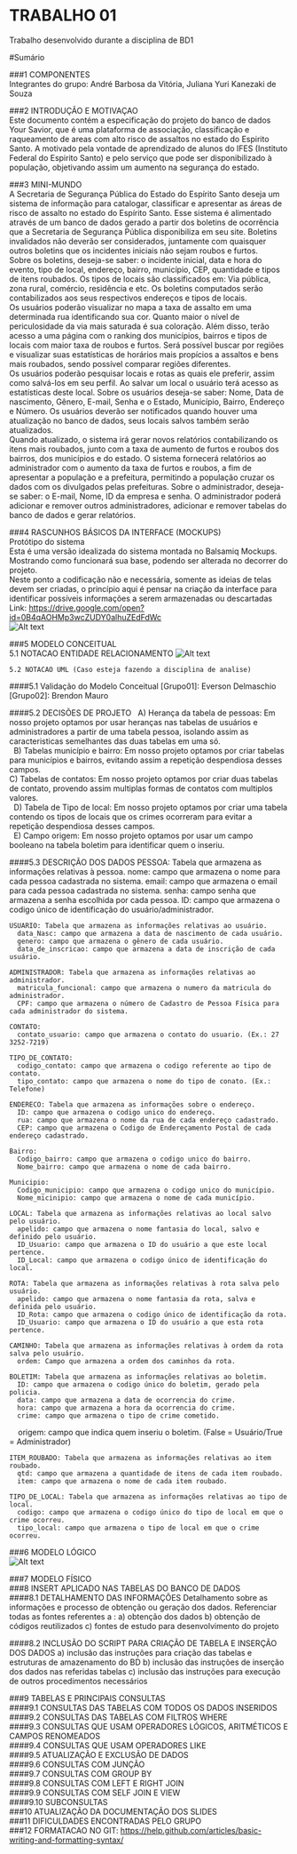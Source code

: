 # TRABALHO 01
Trabalho desenvolvido durante a disciplina de BD1

#Sumário

###1	COMPONENTES<br>
Integrantes do grupo: André Barbosa da Vitória, Juliana Yuri Kanezaki de Souza <br>

###2	INTRODUÇÃO E MOTIVAÇAO<br>
Este documento contém a especificação do projeto do banco de dados Your Savior, que é uma plataforma de associação, classificação e raqueamento de areas com alto risco de assaltos no estado do Espirito Santo. A motivado pela vontade de aprendizado de alunos do IFES (Instituto Federal do Espirito Santo) e pelo serviço que pode ser disponibilizado à população, objetivando assim um aumento na segurança do estado.<br>

###3	MINI-MUNDO<br>
A Secretaria de Segurança Pública do Estado do Espírito Santo deseja um sistema de informação para catalogar, classificar e apresentar as áreas de risco de assalto no estado do Espírito Santo. Esse sistema é alimentado através de um banco de dados gerado a partir dos boletins de ocorrência que a Secretaria de Segurança Pública disponibiliza em seu site. Boletins invalidados não deverão ser considerados, juntamente com quaisquer outros boletins que os incidentes iniciais não sejam roubos e furtos.<br>
Sobre os boletins, deseja-se saber: o incidente inicial, data e hora do evento, tipo de local, endereço, bairro, município, CEP, quantidade e tipos de itens roubados. Os tipos de locais são classificados em: Via pública, zona rural, comércio, residência e etc. Os boletins computados serão contabilizados aos seus respectivos endereços e tipos de locais.<br>
Os usuários poderão visualizar no mapa a taxa de assalto em uma determinada rua identificando sua cor. Quanto maior o nível de periculosidade da via mais saturada é sua coloração. Além disso, terão acesso a uma página com o ranking dos municípios, bairros e tipos de locais com maior taxa de roubos e furtos. Será possível buscar por regiões e visualizar suas estatísticas de horários mais propícios a assaltos e bens mais roubados, sendo possível comparar regiões diferentes.<br>
Os usuários poderão pesquisar locais e rotas as quais ele preferir, assim como salvá-los em seu perfil. Ao salvar um local o usuário terá acesso as estatísticas deste local. Sobre os usuários deseja-se saber: Nome, Data de nascimento, Gênero, E-mail, Senha e o Estado, Município, Bairro, Endereço e Número. Os usuários deverão ser notificados quando houver uma atualização no banco de dados, seus locais salvos também serão atualizados.<br>
Quando atualizado, o sistema irá gerar novos relatórios contabilizando os itens mais roubados, junto com a taxa de aumento de furtos e roubos dos bairros, dos municípios e do estado. O sistema fornecerá relatórios ao administrador com o aumento da taxa de furtos e roubos, a fim de apresentar a população e a prefeitura, permitindo a população cruzar os dados com os divulgados pelas prefeituras. 
Sobre o administrador, deseja-se saber: o E-mail, Nome, ID da empresa e senha. O administrador poderá adicionar e remover outros administradores, adicionar e remover tabelas do banco de dados e gerar relatórios.<br>

###4	RASCUNHOS BÁSICOS DA INTERFACE (MOCKUPS)<br>
Protótipo do sistema<br>
Esta é uma versão idealizada do sistema montada no Balsamiq Mockups. Mostrando como funcionará sua base, podendo ser alterada no decorrer do projeto.<br>
Neste ponto a codificação não e necessária, somente as ideias de telas devem ser criadas, o princípio aqui é pensar na criação da interface para identificar possíveis informações a serem armazenadas ou descartadas <br>
Link: https://drive.google.com/open?id=0B4qAOHMp3wcZUDY0alhuZEdFdWc<br>
![Alt text](https://github.com/AndyVitoria/BD1/blob/master/Prototipo_home.jpeg?raw=true "Prototipo Home")

###5	MODELO CONCEITUAL<br>
    5.1 NOTACAO ENTIDADE RELACIONAMENTO
![Alt text](https://github.com/AndyVitoria/trab01/blob/master/CONCEITUAL.jpg?raw=true "Modelo Conceitual ")
   
    5.2 NOTACAO UML (Caso esteja fazendo a disciplina de analise)

####5.1 Validação do Modelo Conceitual
    [Grupo01]: Everson Delmaschio
    [Grupo02]: Brendon Mauro

####5.2 DECISÕES DE PROJETO
    A) Herança da tabela de pessoas: Em nosso projeto optamos por usar heranças nas tabelas de usuários e administradores a partir de uma tabela pessoa, isolando assim as caracteristicas semelhantes das duas tabelas em uma só.<br>
    B) Tabelas município e bairro: Em nosso projeto optamos por criar tabelas para municípios e bairros, evitando assim a repetição despendiosa desses campos.<br>
    C) Tabelas de contatos: Em nosso projeto optamos por criar duas tabelas de contato, provendo assim multiplas formas de contatos com multiplos valores.<br>
    D) Tabela de Tipo de local: Em nosso projeto optamos por criar uma tabela contendo os tipos de locais que os crimes ocorreram para evitar a repetição despendiosa desses campos.<br>
    E) Campo origem: Em nosso projeto optamos por usar um campo booleano na tabela boletim para identificar quem o inseriu.<br>

####5.3 DESCRIÇÃO DOS DADOS 
    PESSOA: Tabela que armazena as informações relativas à pessoa.
      nome: campo que armazena o nome para cada pessoa cadastrada no sistema.
      email: campo que armazena o email para cada pessoa cadastrada no sistema.
      senha: campo senha que armazena a senha escolhida por cada pessoa.
      ID: campo que armazena o codigo único de identificação do usuário/administrador.
    
    USUARIO: Tabela que armazena as informações relativas ao usuário.
      data_Nasc: campo que armazena a data de nascimento de cada usuário.
      genero: campo que armazena o gênero de cada usuário.
      data_de_inscricao: campo que armazena a data de inscrição de cada usuário. 
   
    ADMINISTRADOR: Tabela que armazena as informações relativas ao administrador.
      matricula_funcional: campo que armazena o numero da matricula do administrador.
      CPF: campo que armazena o número de Cadastro de Pessoa Física para cada administrador do sistema.

    CONTATO:
      contato_usuario: campo que armazena o contato do usuario. (Ex.: 27 3252-7219)
    
    TIPO_DE_CONTATO:
      codigo_contato: campo que armazena o codigo referente ao tipo de contato.
      tipo_contato: campo que armazena o nome do tipo de conato. (Ex.: Telefone)
    
    ENDERECO: Tabela que armazena as informações sobre o endereço.
      ID: campo que armazena o codigo unico do endereço.
      rua: campo que armazena o nome da rua de cada endereço cadastrado.
      CEP: campo que armazena o Codigo de Endereçamento Postal de cada endereço cadastrado.
    
    Bairro:
      Codigo_bairro: campo que armazena o codigo unico do bairro.
      Nome_bairro: campo que armazena o nome de cada bairro.
     
    Municipio:
      Codigo_municipio: campo que armazena o codigo unico do município.
      Nome_micinipio: campo que armazena o nome de cada município.
    
    LOCAL: Tabela que armazena as informações relativas ao local salvo pelo usuário.
      apelido: campo que armazena o nome fantasia do local, salvo e definido pelo usuário.
      ID_Usuario: campo que armazena o ID do usuário a que este local pertence.
      ID_Local: campo que armazena o codigo único de identificação do local.
    
    ROTA: Tabela que armazena as informações relativas à rota salva pelo usuário.
      apelido: campo que armazena o nome fantasia da rota, salva e definida pelo usuário.
      ID_Rota: campo que armazena o codigo único de identificação da rota.
      ID_Usuario: campo que armazena o ID do usuário a que esta rota pertence.
     
    CAMINHO: Tabela que armazena as informações relativas à ordem da rota salva pelo usuário.
      ordem: Campo que armazena a ordem dos caminhos da rota.
    
    BOLETIM: Tabela que armazena as informações relativas ao boletim.
      ID: campo que armazena o codigo único do boletim, gerado pela policia.
      data: campo que armazena a data de ocorrencia do crime.
      hora: campo que armazena a hora da ocorrencia do crime.
      crime: campo que armazena o tipo de crime cometido.
      origem: campo que indica quem inseriu o boletim. (False = Usuário/True = Administrador)
      
    ITEM_ROUBADO: Tabela que armazena as informações relativas ao item roubado.
      qtd: campo que armazena a quantidade de itens de cada item roubado.
      item: campo que armazena o nome de cada item roubado.
    
    TIPO_DE_LOCAL: Tabela que armazena as informações relativas ao tipo de local.
      codigo: campo que armazena o codigo único do tipo de local em que o crime ocorreu.
      tipo_local: campo que armazena o tipo de local em que o crime ocorreu.


###6	MODELO LÓGICO<br>
![Alt text](https://github.com/AndyVitoria/trab01/blob/master/LOGICO.jpg?raw=true "Modelo Lógico ")

###7	MODELO FÍSICO<br>
###8	INSERT APLICADO NAS TABELAS DO BANCO DE DADOS<br>
####8.1 DETALHAMENTO DAS INFORMAÇÕES
        Detalhamento sobre as informações e processo de obtenção ou geração dos dados.
        Referenciar todas as fontes referentes a :
        a) obtenção dos dados
        b) obtenção de códigos reutilizados
        c) fontes de estudo para desenvolvimento do projeto
        
####8.2 INCLUSÃO DO SCRIPT PARA CRIAÇÃO DE TABELA E INSERÇÃO DOS DADOS
        a) inclusão das instruções para criação das tabelas e estruturas de amazenamento do BD
        b) inclusão das instruções de inserção dos dados nas referidas tabelas
        c) inclusão das instruções para execução de outros procedimentos necessários

###9	TABELAS E PRINCIPAIS CONSULTAS<br>
####9.1	CONSULTAS DAS TABELAS COM TODOS OS DADOS INSERIDOS<br>
####9.2	CONSULTAS DAS TABELAS COM FILTROS WHERE<br>
####9.3	CONSULTAS QUE USAM OPERADORES LÓGICOS, ARITMÉTICOS E CAMPOS RENOMEADOS<br>
####9.4	CONSULTAS QUE USAM OPERADORES LIKE<br>
####9.5	ATUALIZAÇÃO E EXCLUSÃO DE DADOS<br>
####9.6	CONSULTAS COM JUNÇÃO<br>
####9.7	CONSULTAS COM GROUP BY<br>
####9.8	CONSULTAS COM LEFT E RIGHT JOIN<br>
####9.9	CONSULTAS COM SELF JOIN E VIEW<br>
####9.10	SUBCONSULTAS<br>
###10	ATUALIZAÇÃO DA DOCUMENTAÇÃO DOS SLIDES<br>
###11	DIFICULDADES ENCONTRADAS PELO GRUPO<br>
###12  FORMATACAO NO GIT: https://help.github.com/articles/basic-writing-and-formatting-syntax/




